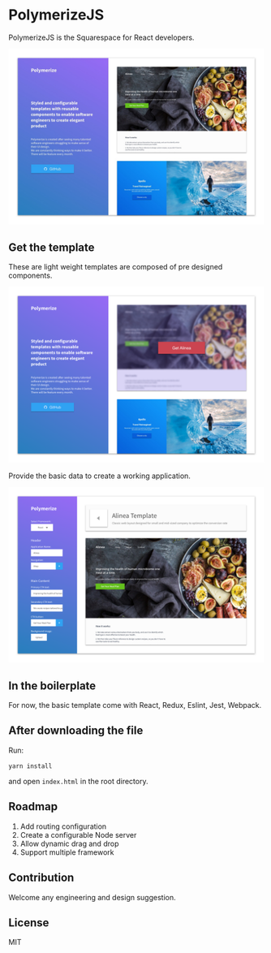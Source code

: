 # PolymerizeJS
PolymerizeJS is the Squarespace for React developers.

![Polymerize Landing Page](./github/1-landing.jpg)

## Get the template
These are light weight templates are composed of pre designed components. 

![Polymerize Select Page](./github/2-select.png)

Provide the basic data to create a working application.

![Polymerize Fill Data Page](./github/3-filldata.png)

## In the boilerplate
For now, the basic template come with React, Redux, Eslint, Jest, Webpack.

## After downloading the file
Run:
```
yarn install
```
and open `index.html` in the root directory.

## Roadmap
1. Add routing configuration
2. Create a configurable Node server
2. Allow dynamic drag and drop
3. Support multiple framework

## Contribution
Welcome any engineering and design suggestion.

## License
MIT
